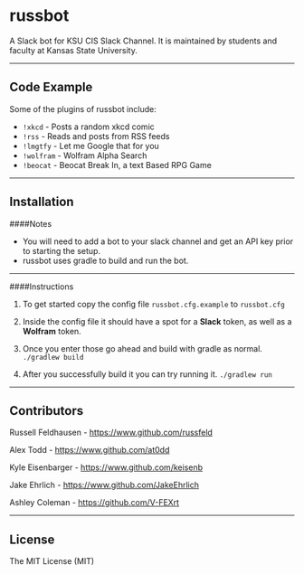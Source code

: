 # russbot


A Slack bot for KSU CIS Slack Channel. It is maintained by students and faculty at Kansas State University.

---

## Code Example

Some of the plugins of russbot include:
* `!xkcd` - Posts a random xkcd comic
* `!rss` - Reads and posts from RSS feeds
* `!lmgtfy` - Let me Google that for you
* `!wolfram` - Wolfram Alpha Search
* `!beocat` - Beocat Break In, a text Based RPG Game


---

## Installation

####Notes
* You will need to add a bot to your slack channel and get an API key prior to starting the setup.
* russbot uses gradle to build and run the bot.

---

####Instructions

1. To get started copy the config file `russbot.cfg.example` to `russbot.cfg`

2. Inside the config file it should have a spot for a **Slack** token, as well as a **Wolfram** token.

3. Once you enter those go ahead and build with gradle as normal. `./gradlew build`

4. After you successfully build it you can try running it. `./gradlew run`


---

## Contributors

Russell Feldhausen - https://www.github.com/russfeld

Alex Todd - https://www.github.com/at0dd

Kyle Eisenbarger - https://www.github.com/keisenb

Jake Ehrlich - https://www.github.com/JakeEhrlich

Ashley Coleman - https://github.com/V-FEXrt

---

## License

The MIT License (MIT)
